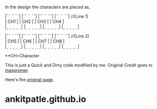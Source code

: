 In the design the characters are placed as,

|¯¯ ¯ ¯¯| |¯¯ ¯ ¯¯| |¯¯ ¯ ¯¯| |¯¯ ¯ ¯¯| //(Line 1)                                                                        
| CH1 | | CH2 | | CH3 | | CH4 |                                                                               
|ˍ ˍ ˍ ˍ ˍ| |ˍ ˍ ˍ ˍ ˍ| |ˍ ˍ ˍ ˍ ˍ| |ˍ ˍ ˍ ˍ ˍ|                                                                         
                                                  
|¯¯ ¯ ¯¯| |¯¯ ¯ ¯¯| |¯¯ ¯ ¯¯| |¯¯ ¯ ¯¯| //(Line 2)                                                
| CH5 | | CH6 | | CH7 | | CH8 |                                         
|ˍ ˍ ˍ ˍ ˍ| |ˍ ˍ ˍ ˍ ˍ| |ˍ ˍ ˍ ˍ ˍ| |ˍ ˍ ˍ ˍ ˍ|                                                               

**CH=Character

This is just a Quick and Dirty code modified by me.
Original Credit goes to [maxpromer](https://github.com/maxpromer).

Here's  the [original page](https://maxpromer.github.io/LCD-Character-Creator/).

# ankitpatle.github.io
